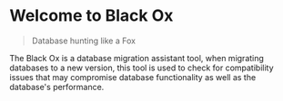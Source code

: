 # Welcome to Black Ox
> Database hunting like a Fox

The Black Ox is a database migration assistant tool, when migrating databases to a new version, this tool is used to check for compatibility issues that may compromise database functionality as well as the database's performance.
